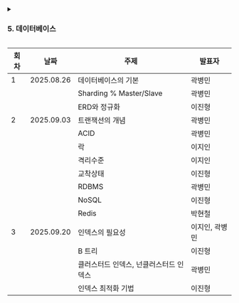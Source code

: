 <details>
  <summary><h3>5. 데이터베이스</h3></summary>

- 데이터베이스의 기본
    - 엔터티, 릴레이션, 속성, 도메인, 필드와 레코드, 관계, 키
    - DML, DDL, DCL
- Sharding&Master/Slave
- ERD와 정규화
    - ERD의 중요성
    - 이상 현상, 정규화, 반정규화
- 트랜잭션과 무결성
    - 트랜잭션 개념
    - ACID
    - LOCK
    - 격리 수준
    - 교착 상태
- 데이터베이스의 종류
    - RDBMS
    - NoSQL
- Redis
- 인덱스
    - 인덱스의 필요성
    - B-트리
    - Clustered index, Non-Clustered index
    - 인덱스 최적화 기법
- 프로시저
- SQL Injection
- 조인의 종류
    - 내부 조인
    - 왼쪽, 오른쪽 조인
    - 합집합 조인
- 조인의 원리
    - 중첩 루프 조인
    - 정렬 병합 조인
    - 해시 조인
</details>

| 회차 | 날짜         | 주제                      | 발표자      |
|----|------------|-------------------------|----------|
| 1  | 2025.08.26 | 데이터베이스의 기본              | 곽병민      |
|    |            | Sharding % Master/Slave | 곽병민      |
|    |            | ERD와 정규화                | 이진형      |
| 2  | 2025.09.03 | 트랜잭션의 개념                | 곽병민      |
|    |            | ACID                    | 곽병민      |
|    |            | 락                       | 이지인      |
|    |            | 격리수준                    | 이지인      |
|    |            | 교착상태                    | 이진형      |
|    |            | RDBMS                   | 곽병민      |
|    |            | NoSQL                   | 이진형      |
|    |            | Redis                   | 박현철      |
| 3  | 2025.09.20 | 인덱스의 필요성                | 이지인, 곽병민 |
|    |            | B 트리                    | 이진형      |
|    |            | 클러스터드 인덱스, 넌클러스터드 인덱스   | 곽병민      |
|    |            | 인덱스 최적화 기법              | 이진형      |
